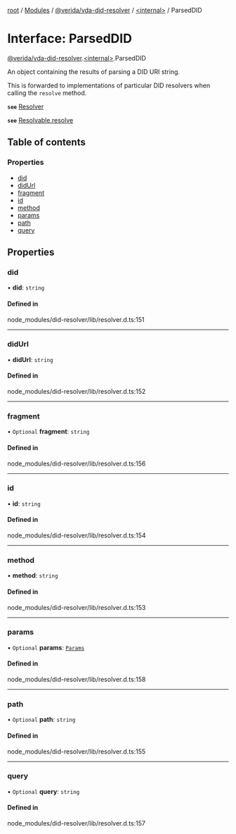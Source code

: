 [root](../README.md) / [Modules](../modules.md) / [@verida/vda-did-resolver](../modules/verida_vda_did_resolver.md) / [<internal\>](../modules/verida_vda_did_resolver._internal_.md) / ParsedDID

# Interface: ParsedDID

[@verida/vda-did-resolver](../modules/verida_vda_did_resolver.md).[<internal\>](../modules/verida_vda_did_resolver._internal_.md).ParsedDID

An object containing the results of parsing a DID URI string.

This is forwarded to implementations of particular DID resolvers when calling the `resolve` method.

**`see`** [Resolver](../classes/verida_did_client._internal_.Resolver.md)

**`see`** [Resolvable.resolve](verida_vda_did_resolver._internal_.Resolvable.md#resolve)

## Table of contents

### Properties

- [did](verida_vda_did_resolver._internal_.ParsedDID.md#did)
- [didUrl](verida_vda_did_resolver._internal_.ParsedDID.md#didurl)
- [fragment](verida_vda_did_resolver._internal_.ParsedDID.md#fragment)
- [id](verida_vda_did_resolver._internal_.ParsedDID.md#id)
- [method](verida_vda_did_resolver._internal_.ParsedDID.md#method)
- [params](verida_vda_did_resolver._internal_.ParsedDID.md#params)
- [path](verida_vda_did_resolver._internal_.ParsedDID.md#path)
- [query](verida_vda_did_resolver._internal_.ParsedDID.md#query)

## Properties

### did

• **did**: `string`

#### Defined in

node_modules/did-resolver/lib/resolver.d.ts:151

___

### didUrl

• **didUrl**: `string`

#### Defined in

node_modules/did-resolver/lib/resolver.d.ts:152

___

### fragment

• `Optional` **fragment**: `string`

#### Defined in

node_modules/did-resolver/lib/resolver.d.ts:156

___

### id

• **id**: `string`

#### Defined in

node_modules/did-resolver/lib/resolver.d.ts:154

___

### method

• **method**: `string`

#### Defined in

node_modules/did-resolver/lib/resolver.d.ts:153

___

### params

• `Optional` **params**: [`Params`](verida_vda_did_resolver._internal_.Params.md)

#### Defined in

node_modules/did-resolver/lib/resolver.d.ts:158

___

### path

• `Optional` **path**: `string`

#### Defined in

node_modules/did-resolver/lib/resolver.d.ts:155

___

### query

• `Optional` **query**: `string`

#### Defined in

node_modules/did-resolver/lib/resolver.d.ts:157
